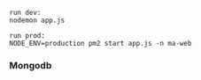 ```
run dev:
nodemon app.js

run prod:
NODE_ENV=production pm2 start app.js -n ma-web
```

### Mongodb
```
```